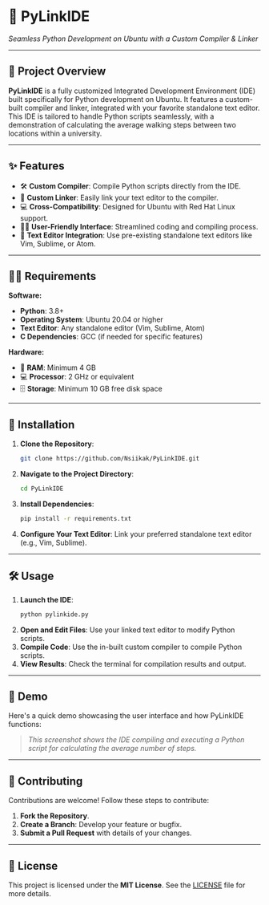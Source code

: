 # 🌟 **PyLinkIDE**  
*Seamless Python Development on Ubuntu with a Custom Compiler & Linker*

---

## 📜 **Project Overview**
**PyLinkIDE** is a fully customized Integrated Development Environment (IDE) built specifically for Python development on Ubuntu. It features a custom-built compiler and linker, integrated with your favorite standalone text editor. This IDE is tailored to handle Python scripts seamlessly, with a demonstration of calculating the average walking steps between two locations within a university.

---

## ✨ **Features**
- 🛠️ **Custom Compiler**: Compile Python scripts directly from the IDE.
- 🔗 **Custom Linker**: Easily link your text editor to the compiler.
- 💻 **Cross-Compatibility**: Designed for Ubuntu with Red Hat Linux support.
- 🧑‍💻 **User-Friendly Interface**: Streamlined coding and compiling process.
- 📁 **Text Editor Integration**: Use pre-existing standalone text editors like Vim, Sublime, or Atom.

---

## 🧑‍💻 **Requirements**
**Software:**
- **Python**: 3.8+
- **Operating System**: Ubuntu 20.04 or higher
- **Text Editor**: Any standalone editor (Vim, Sublime, Atom)
- **C Dependencies**: GCC (if needed for specific features)

**Hardware:**
- 💾 **RAM**: Minimum 4 GB
- 💻 **Processor**: 2 GHz or equivalent
- 🗄️ **Storage**: Minimum 10 GB free disk space

---

## 🚀 **Installation**
1. **Clone the Repository**:
   ```bash
   git clone https://github.com/Nsiikak/PyLinkIDE.git
   ```
2. **Navigate to the Project Directory**:
   ```bash
   cd PyLinkIDE
   ```
3. **Install Dependencies**:
   ```bash
   pip install -r requirements.txt
   ```
4. **Configure Your Text Editor**:
   Link your preferred standalone text editor (e.g., Vim, Sublime).

---

## 🛠️ **Usage**
1. **Launch the IDE**:
   ```bash
   python pylinkide.py
   ```
2. **Open and Edit Files**: Use your linked text editor to modify Python scripts.
3. **Compile Code**: Use the in-built custom compiler to compile Python scripts.
4. **View Results**: Check the terminal for compilation results and output.

---

## 🎥 **Demo**
Here's a quick demo showcasing the user interface and how PyLinkIDE functions:

> *This screenshot shows the IDE compiling and executing a Python script for calculating the average number of steps.*

---

## 🤝 **Contributing**
Contributions are welcome! Follow these steps to contribute:
1. **Fork the Repository**.
2. **Create a Branch**: Develop your feature or bugfix.
3. **Submit a Pull Request** with details of your changes.

---

## 📄 **License**
This project is licensed under the **MIT License**. See the [LICENSE](LICENSE) file for more details.

